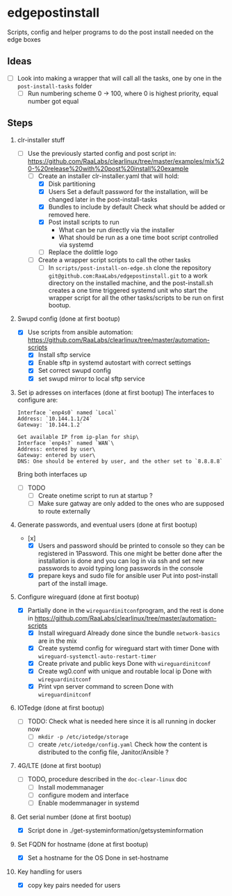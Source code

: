 # edgepostinstall

Scripts, config and helper programs to do the post install needed on the edge boxes

## Ideas

- [ ] Look into making a wrapper that will call all the tasks, one by one in the `post-install-tasks` folder
  - [ ] Run numbering scheme
  0 -> 100, where 0 is highest priority, equal number got equal

## Steps

1. clr-installer stuff
    - [ ] Use the previously started config and post script in:\
    <https://github.com/RaaLabs/clearlinux/tree/master/examples/mix%20-%20release%20with%20post%20install%20example>
        - [ ] Create an installer clr-installer.yaml that will hold:
            - [x] Disk partitioning
            - [x] Users
                Set a default password for the installation, will be changed later in the post-install-tasks
            - [x] Bundles to include by default
                Check what should be added or removed here.
            - [x] Post install scripts to run
                - What can be run directly via the installer
                - What should be run as a one time boot script controlled via systemd
            - [ ] Replace the dolittle logo
        - [ ] Create a wrapper script scripts to call the other tasks
            - [ ] In `scripts/post-install-on-edge.sh` clone the repository `git@github.com:RaaLabs/edgepostinstall.git` to a work directory on the installed machine, and the post-install.sh creates a one time triggered systemd unit who start the wrapper script for all the other tasks/scripts to be run on first bootup.

2. Swupd config (done at first bootup)
    - [x] Use scripts from ansible automation:\
    <https://github.com/RaaLabs/clearlinux/tree/master/automation-scripts>
        - [x] Install sftp service
        - [x] Enable sftp in systemd autostart with correct settings
        - [x] Set correct swupd config
        - [x] set swupd mirror to local sftp service

3. Set ip adresses on interfaces (done at first bootup)
    The interfaces to configure are:

    ```text
    Interface `enp4s0` named `Local`
    Address: `10.144.1.1/24`
    Gateway: `10.144.1.2`
    ```

    ```text
    Get available IP from ip-plan for ship\
    Interface `enp4s?` named `WAN`\
    Address: entered by user\
    Gateway: entered by user\
    DNS: One should be entered by user, and the other set to `8.8.8.8`
    ```

    Bring both interfaces up

    - [ ] TODO
        - [ ] Create onetime script to run at startup ?
        - [ ] Make sure gatway are only added to the ones who are supposed to route externally

4. Generate passwords, and eventual users (done at first bootup)
    - [x] 
        - [x] Users and password should be printed to console so they can be registered in 1Password.
        This one might be better done after the installation is done and you can log in via ssh and set new passwords to avoid typing long passwords in the console
        - [x] prepare keys and sudo file for ansible user
        Put into post-install part of the install image.

5. Configure wireguard (done at first bootup)
    - [x] Partially done in the `wireguardinitconf`program, and the rest is done in <https://github.com/RaaLabs/clearlinux/tree/master/automation-scripts>
        - [x] Install wireguard
        Already done since the bundle `network-basics` are in the mix
        - [x] Create systemd config for wireguard start with timer
        Done with `wireguard-systemctl-auto-restart-timer`
        - [x] Create private and public keys
        Done with `wireguardinitconf`
        - [x] Create wg0.conf with unique and routable local ip
        Done with `wireguardinitconf`
        - [x] Print vpn server command to screen
        Done with `wireguardinitconf`

6. IOTedge (done at first bootup)
    - [ ] TODO: Check what is needed here since it is all running in docker now
        - [ ] `mkdir -p /etc/iotedge/storage`
        - [ ] create `/etc/iotedge/config.yaml`
        Check how the content is distributed to the config file, Janitor/Ansible ?

7. 4G/LTE (done at first bootup)
    - [ ] TODO, procedure described in the `doc-clear-linux` doc
        - [ ] Install modemmanager
        - [ ] configure modem and interface
        - [ ] Enable modemmanager in systemd

8. Get serial number (done at first bootup)
    - [x] Script done in ./get-systeminformation/getsysteminformation

9. Set FQDN for hostname (done at first bootup)
    - [x] Set a hostname for the OS
    Done in set-hostname

10. Key handling for users
    - [x] copy key pairs needed for users
